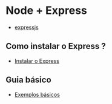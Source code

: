 # Node + Express

- [expressjs](https://expressjs.com/pt-br/)

## Como instalar o Express ? 

- [Instalar o Express](https://expressjs.com/pt-br/starter/installing.html)

## Guia básico

- [Exemplos básicos](https://expressjs.com/pt-br/guide/routing.html)